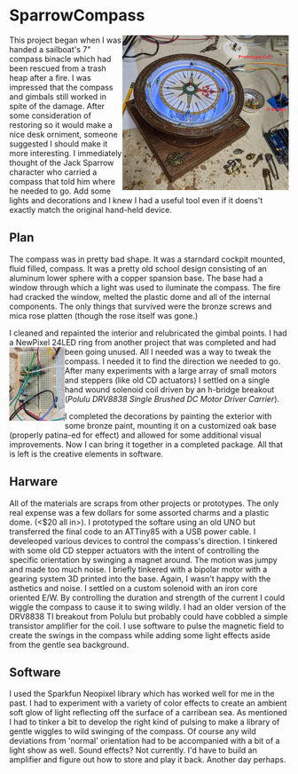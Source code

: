 # SparrowCompass
<img src="Photos/PXL_20201016_020629651.jpg" align="right" width="300px"/>

This project began when I was handed a sailboat's 7" compass binacle which had been rescued from a trash heap after a fire. I was impressed that the compass and gimbals still worked in spite of the damage. After some consideration of restoring so it would make a nice desk orniment, someone suggested I should make it more interesting.  I immediately thought of the Jack Sparrow character who carried a compass that told him where he needed to go.  Add some lights and decorations and I knew I had a useful tool even if it doens't exactly match the original hand-held device.

## Plan
The compass was in pretty bad shape. It was a starndard cockpit mounted, fluid filled, compass. It was a pretty old school design consisting of an aluminum lower sphere with a copper spansion base. The base had a window through which a light was used to iluminate the compass. The fire had cracked the window, melted the plastic dome and all of the internal components. The only things that survived were the bronze screws and mica rose platten (though the rose itself was gone.)

I cleaned and repainted the interior and relubricated the gimbal points. I had a NewPixel 24LED ring from another project that was completed and had been going unused.  [<img src="Photos/IMG_20200923_101219.jpg" align="left" width="100px"/>](https://www.youtube.com/watch?v=ZSw0zdNgRyQ)
All I needed was a way to tweak the compass. I needed it to find the direction we needed to go.  After many experiments with a large array of small motors and steppers (like old CD actuators) I settled on a single hand wound solenoid coil driven by an h-bridge breakout (*Polulu DRV8838 Single Brushed DC Motor Driver Carrier*).  

I completed the decorations by painting the exterior with some bronze paint, mounting it on a customized oak base (properly patina-ed for effect) and allowed for some additional visual improvements. Now I can bring it together in a completed package.  All that is left is the creative elements in software.

## Harware
All of the materials are scraps from other projects or prototypes.  The only real expense was a few dollars for some assorted charms and a plastic dome. (<$20 all in>). I prototyped the softare using an old UNO but transferred the final code to an ATTiny85 with a USB power cable.  I develeoped various devices to control the compass's direction. I tinkered with some old CD stepper actuators with the intent of controlling the specific orientation by swinging a magnet around.  The motion was jumpy and made too much noise. I briefly tinkered with a bipolar motor with a gearing system 3D printed into the base. Again, I wasn't happy with the asthetics and noise.  I settled on a custom solenoid with an iron core oriented E/W. By controlling the duration and strength of the current I could wiggle the compass to cause it to swing wildly. I had an older version of the DRV8838 TI breakout from Polulu but probably could have cobbled a simple transistor amplifier for the coil.  I use software to pulse the magnetic field to create the swings in the compass while adding some light effects aside from the gentle sea background.  


<!--video width="320" height="240" controls>
  <source src="https://www.youtube.com/embed/LiTZkOxYcNE" type="video/mp4">
Your browser does not support the video tag.
</video-->
<!--iframe width="789" height="730" src="https://www.youtube.com/embed/LiTZkOxYcNE" title="YouTube video player" frameborder="0" allow="accelerometer; autoplay; clipboard-write; encrypted-media; gyroscope; picture-in-picture" allowfullscreen></iframe-->

## Software
I used the Sparkfun Neopixel library which has worked well for me in the past. I had to experiment with a variety of color effects to create an ambient soft glow of light reflecting off the surface of a carribean sea.  As mentioned I had to tinker a bit to develop the right kind of pulsing to make a library of gentle wiggles to wild swinging of the compass. Of course any wild deviations from 'normal' orientation had to be accompanied with a bit of a light show as well.  Sound effects? Not currently. I'd have to build an amplifier and figure out how to store and play it back.  Another day perhaps.

